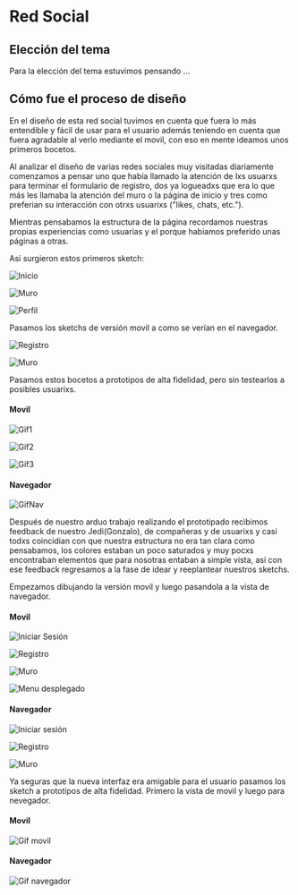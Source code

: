 # Red Social

## Elección del tema

Para la elección del tema estuvimos pensando ...

## Cómo fue el proceso de diseño

En el diseño de esta red social tuvimos en cuenta que fuera lo más entendible y fácil de usar para el usuario además 
teniendo en cuenta que fuera agradable al verlo mediante el movil, con eso en mente ideamos unos primeros bocetos.

Al analizar el diseño de varias redes sociales muy visitadas diariamente comenzamos a pensar uno que había llamado la 
atención de lxs usuarxs para terminar el formulario de registro, dos ya logueadxs que era lo que más les llamaba la 
atención del muro o la página de inicio y tres como preferian su interacción con otrxs usuarixs ("likes, chats, etc.").

Mientras pensabamos la estructura de la página recordamos nuestras propias experiencias como usuarias y el porque habiamos preferido unas páginas a otras.

Así surgieron estos primeros sketch:

![Inicio](/imagenes-readme/prototipo-de-baja-fidelidad-celular-primer-diseño/IMG_20180720_165524.jpg)

![Muro](/imagenes-readme/prototipo-de-baja-fidelidad-celular-primer-diseño/Publicaciones.jpeg)

![Perfil](/imagenes-readme/prototipo-de-baja-fidelidad-celular-primer-diseño/Perfil.jpeg)

Pasamos los sketchs de versión movil a como se verían en el navegador.

![Registro](/imagenes-readme/prototipo-de-baja-fidelidad-navegador-primer-diseño/IMG_20180720_165616.jpg)

![Muro](/imagenes-readme/prototipo-de-baja-fidelidad-navegador-primer-diseño/IMG_20180720_165634.jpg)

Pasamos estos bocetos a prototipos de alta fidelidad, pero sin testearlos a posibles usuarixs.

#### Movil

![Gif1](/imagenes-readme/prototipo-de-alta-fidelidad-celular.gif)

![Gif2](/imagenes-readme/prototipo-de-alta-fidelidad-celular2-cambio-de-color-en-inicio-de-sesion.gif)

![Gif3](/imagenes-readme/prototipo-de-alta-fidelidad-celular-modificado-en-grupo.gif)

#### Navegador

![GifNav](/imagenes-readme/prototipo-de-alta-fidelidad-navegador.gif)

Después de nuestro arduo trabajo realizando el prototipado recibimos feedback de nuestro Jedi(Gonzalo), de compañeras y 
de usuarixs y casi todxs coincidian con que nuestra estructura no era tan clara como pensabamos, los colores estaban un 
poco saturados y muy pocxs encontraban elementos que para nosotras entaban a simple vista, asi con ese feedback 
regresamos a la fase de idear y reeplantear nuestros sketchs.

Empezamos dibujando la versión movil y luego pasandola a la vista de navegador.

#### Movil

![Iniciar Sesión](/imagenes-readme/prototipo-de-baja-fidelidad-diseño-final-movil/IMG_20180720_165807.jpg)

![Registro](/imagenes-readme/prototipo-de-baja-fidelidad-diseño-final-movil/IMG_20180720_180751.jpg)

![Muro](/imagenes-readme/prototipo-de-baja-fidelidad-diseño-final-movil/IMG_20180720_165824.jpg)

![Menu desplegado](/imagenes-readme/prototipo-de-baja-fidelidad-diseño-final-movil/IMG_20180720_165830.jpg)

#### Navegador

![Iniciar sesión](/imagenes-readme/prototipo-de-baja-fidelidad-diseño-final-navegador/IMG_20180720_165701.jpg)

![Registro](/imagenes-readme/prototipo-de-baja-fidelidad-diseño-final-navegador/IMG_20180720_165728.jpg)

![Muro](/imagenes-readme/prototipo-de-baja-fidelidad-diseño-final-navegador/IMG_20180720_165753.jpg)

Ya seguras que la nueva interfaz era amigable para el usuario pasamos los sketch a prototipos de alta fidelidad.
Primero la vista de movil y luego para nevegador.

#### Movil

![Gif movil](/imagenes-readme/prototipo-de-alta-fidelidad-celular/Gif-prototipo-de-movil.gif)

#### Navegador

![Gif navegador](/imagenes-readme/prototipo-alta-fidelidad-navegador/Gif-prototipo-de-navegador.gif)
